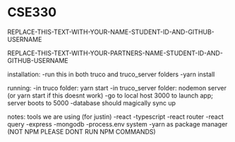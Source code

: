 # CSE330
REPLACE-THIS-TEXT-WITH-YOUR-NAME-STUDENT-ID-AND-GITHUB-USERNAME

REPLACE-THIS-TEXT-WITH-YOUR-PARTNERS-NAME-STUDENT-ID-AND-GITHUB-USERNAME

installation:
-run this in both truco and truco_server folders
-yarn install

running:
-in truco folder: yarn start
-in truco_server folder: nodemon server (or yarn start if this doesnt work)
-go to local host 3000 to launch app; server boots to 5000
-database should magically sync up

notes:
tools we are using (for justin)
-react
-typescript
-react router
-react query
-express
-mongodb
-process.env system
-yarn as package manager (NOT NPM PLEASE DONT RUN NPM COMMANDS)

